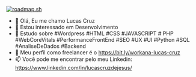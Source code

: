 <a href="https://roadmap.sh"><img src="https://api.roadmap.sh/v1-badge/tall/65182525966140b4f21292e4?variant=dark&roadmaps=frontend%2Cbackend%2Cfull-stack%2Cjavascript" alt="roadmap.sh"/></a>

- 👋 Olá, Eu me chamo Lucas Cruz
- 👀 Estou interessado em Desenvolvimento
- 🌱 Estudo sobre #Wordpress #HTML #CSS #JAVASCRIPT # PHP #WebCoreVitals #PerformanceFrontEnd #SEO #UX #UI #Python #SQL #AnaliseDeDados #Backend
- 💞️ Meu perfil como freelancer é o https://bit.ly/workana-lucas-cruz
- 📫 Você pode me encontrar pelo meu Linkedin: https://www.linkedin.com/in/lucascruzdejesus/

<!---
lucascruzph/lucascruzph is a ✨ special ✨ repository because its `README.md` (this file) appears on your GitHub profile.
You can click the Preview link to take a look at your changes.
--->
